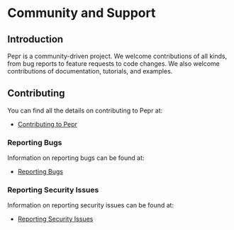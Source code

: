 # Community and Support

## Introduction

Pepr is a community-driven project. We welcome contributions of all kinds, from bug reports to feature requests to code changes. We also welcome contributions of documentation, tutorials, and examples.

## Contributing

You can find all the details on contributing to Pepr at:

* [Contributing to Pepr](./120_contribute)

### Reporting Bugs

Information on reporting bugs can be found at:

* [Reporting Bugs](./100_community/10_support.md#reporting-bugs)

### Reporting Security Issues

Information on reporting security issues can be found at:

* [Reporting Security Issues](./120_contribute/40_report-security-issue)
